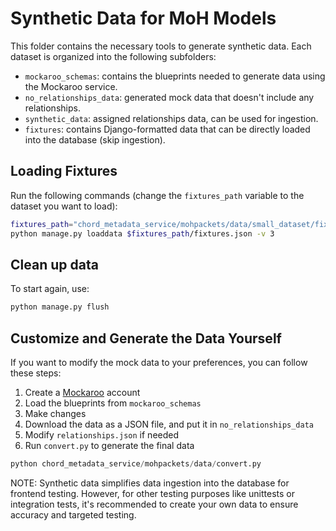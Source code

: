 # Synthetic Data for MoH Models

This folder contains the necessary tools to generate synthetic data. Each dataset is organized into the following subfolders:

- `mockaroo_schemas`: contains the blueprints needed to generate data using the Mockaroo service.
- `no_relationships_data`: generated mock data that doesn't include any relationships.
- `synthetic_data`: assigned relationships data, can be used for ingestion.
- `fixtures`: contains Django-formatted data that can be directly loaded into the database (skip ingestion).

## Loading Fixtures

Run the following commands (change the `fixtures_path` variable to the dataset you want to load):

```bash
fixtures_path="chord_metadata_service/mohpackets/data/small_dataset/fixtures"
python manage.py loaddata $fixtures_path/fixtures.json -v 3
```

## Clean up data

To start again, use:

```bash
python manage.py flush
```

## Customize and Generate the Data Yourself

If you want to modify the mock data to your preferences, you can follow these steps:

1. Create a [Mockaroo](https://www.mockaroo.com/) account
2. Load the blueprints from `mockaroo_schemas`
3. Make changes
4. Download the data as a JSON file, and put it in `no_relationships_data`
5. Modify `relationships.json` if needed
6. Run `convert.py` to generate the final data

```python
python chord_metadata_service/mohpackets/data/convert.py
```

NOTE: Synthetic data simplifies data ingestion into the database for frontend testing. However, for other testing purposes like unittests or integration tests, it's recommended to create your own data to ensure accuracy and targeted testing.
